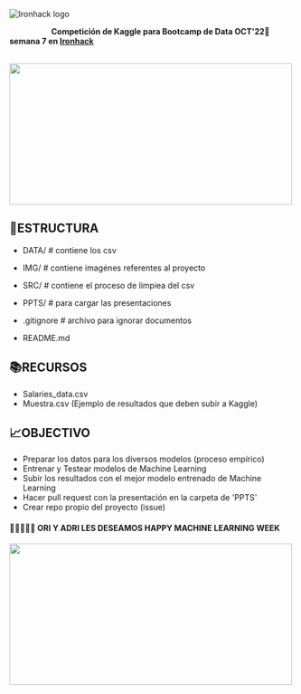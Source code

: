 ![Ironhack logo](https://i.imgur.com/1QgrNNw.png) 

&emsp;&emsp;&emsp;&emsp;&emsp; <b> Competición de Kaggle para Bootcamp de Data OCT'22:snake: semana 7 en [Ironhack](https://www.ironhack.com/) </b>


&emsp;&emsp;&emsp;&emsp;&emsp;&emsp;&emsp;&emsp;&emsp; <img src="https://github.com/OrianAmpuero/Kaggle_Competition/blob/main/img/predict.jpg" width="500" height="250">


## 📁ESTRUCTURA

-  DATA/                         # contiene los csv  

-  IMG/                          # contiene imagénes referentes al proyecto 

-  SRC/                          # contiene el proceso de limpiea del csv
 
-  PPTS/                         # para cargar las presentaciones

-  .gitignore                    # archivo para ignorar documentos    

-  README.md  



## 📚RECURSOS

- Salaries_data.csv
- Muestra.csv (Ejemplo de resultados que deben subir a Kaggle)


## 📈OBJECTIVO

- Preparar los datos para los diversos modelos (proceso empírico) 
- Entrenar y Testear modelos de Machine Learning
- Subir los resultados con el mejor modelo entrenado de Machine Learning
- Hacer pull request con la presentación en la carpeta de 'PPTS' 
- Crear repo propio del proyecto (issue)


#### 💁🏻‍♀️💁🏻  ORI Y ADRI LES DESEAMOS HAPPY MACHINE LEARNING WEEK

<img src="https://github.com/OrianAmpuero/Kaggle_Competition/blob/main/img/jijiji.gif" width="500" height="250">

